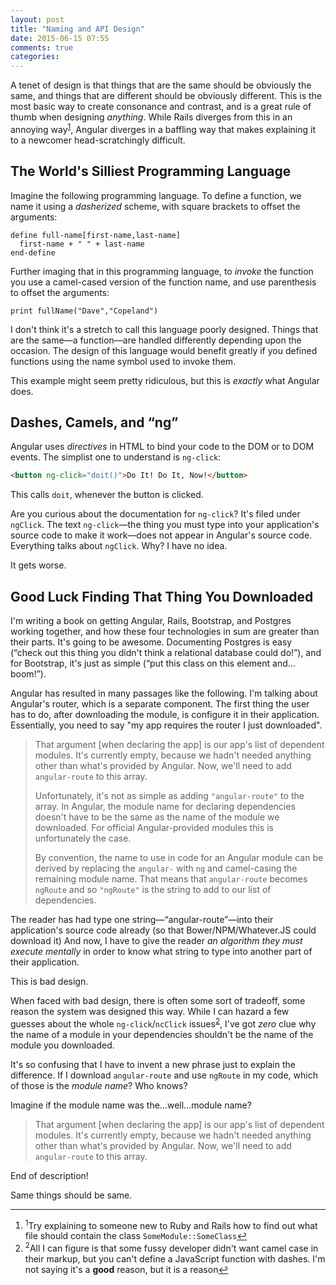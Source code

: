 ```yaml
---
layout: post
title: "Naming and API Design"
date: 2015-06-15 07:55
comments: true
categories: 
---
```


A tenet of design is that things that are the same should be obviously the same, and things that are different should be obviously different.  This is the most basic way to create consonance and contrast, and is a great rule of thumb when designing *anything*.  While Rails diverges from this in an annoying way<a name="back-1"></a><sup><a href="#1">1</a></sup>, Angular diverges in a baffling way that makes explaining it to a newcomer head-scratchingly difficult.

<!-- more -->

## The World's Silliest Programming Language

Imagine the following programming language.  To define a function, we name it using a _dasherized_ scheme,
with square brackets to offset the arguments:

```
define full-name[first-name,last-name]
  first-name + " " + last-name
end-define
```

Further imaging that in this programming language, to _invoke_ the function you use a camel-cased version
of the function name, and use parenthesis to offset the arguments:

```
print fullName("Dave","Copeland")
```

I don't think it's a stretch to call this language poorly designed.  Things that are the same—a
function—are handled differently depending upon the occasion.  The design of this language would benefit
greatly if you defined functions using the name symbol used to invoke them.

This example might seem pretty ridiculous, but this is _exactly_ what Angular does.

## Dashes, Camels, and “ng”

Angular uses _directives_ in HTML to bind your code to the DOM or to DOM events.  The simplist one to
understand is `ng-click`:

```html
<button ng-click="doit()">Do It! Do It, Now!</button>
```

This calls `doit`, whenever the button is clicked.

Are you curious about the documentation for `ng-click`?  It's filed under `ngClick`.  The text `ng-click`—the thing you must type into your application's source code to make it work—does not appear in Angular's
source code.  Everything talks about `ngClick`.  Why?  I have no idea.

It gets worse.

## Good Luck Finding That Thing You Downloaded

I'm writing a book on getting Angular, Rails, Bootstrap, and Postgres working together, and how these
four technologies in sum are greater than their parts.  It's going to be awesome.  Documenting Postgres
is easy (“check out this thing you didn't think a relational database could do!”), and for Bootstrap,
it's just as simple (“put this class on this element and…boom!”).

Angular has resulted in many passages like the following.  I'm talking about Angular's router, which is a
separate component.  The first thing the user has to do, after downloading the module, is configure it in
their application.  Essentially, you need to say "my app requires the router I just downloaded".

> That argument [when declaring the app] is our app's list of dependent modules.  It's currently empty, because we hadn't needed anything other than what's provided by Angular.  Now, we'll need to add `angular-route` to this array.
>
> Unfortunately, it's not as simple as adding `"angular-route"` to the array.  In Angular, the module name for declaring dependencies doesn't have to be the same as the name of the module we downloaded. For official Angular-provided modules this is unfortunately the case.  
>
> By convention, the name to use in code for an Angular module can be derived by replacing the `angular-` with `ng` and camel-casing the remaining module name.  That means that `angular-route` becomes `ngRoute` and so `"ngRoute"` is the string to add to our list of dependencies.

The reader has had type one string—“angular-route”—into their application's source code already (so that Bower/NPM/Whatever.JS could download it) And now, I have to give the reader _an algorithm they must execute mentally_ in order to know what string to type into another part of their application.

This is bad design.

When faced with bad design, there is often some sort of tradeoff, some reason the system was designed
this way.  While I can hazard a few guesses about the whole `ng-click`/`ncClick` issues<a name="back-2"></a><sup><a href="#2">2</a></sup>, I've got *zero* clue why the name of a module in your dependencies shouldn't be the name of the module
you downloaded.

It's so confusing that I have to invent a new phrase just to explain the difference.  If I download
`angular-route` and use `ngRoute` in my code, which of those is the _module name_?  Who knows?

Imagine if the module name was the…well…module name?

> That argument [when declaring the app] is our app's list of dependent modules.  It's currently empty, because we hadn't needed anything other than what's provided by Angular.  Now, we'll need to add `angular-route` to this array.

End of description!

Same things should be same.

----

<footer class='footnotes'>
<ol>
<li>
<a name='1'></a>
<sup>1</sup>Try explaining to someone new to Ruby and Rails how to find out what file should contain the class <code>SomeModule::SomeClass</code><a href='#back-1'>↩</a>
</li>
<li>
<a name='2'></a>
<sup>2</sup>All I can figure is that some fussy developer didn't want camel case in their markup, but you can't define a JavaScript function with dashes.  I'm not saying it's a <strong>good</strong> reason, but it is a reason<a href='#back-2'>↩</a>
</li>
</ol></footer>
